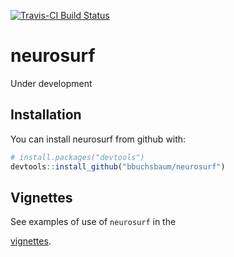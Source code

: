 
<!-- README.md is generated from README.Rmd. Please edit that file -->

[![Travis-CI Build
Status](https://travis-ci.org/bbuchsbaum/neurosurf.svg?branch=master)](https://travis-ci.org/bbuchsbaum/neurosurf)

# neurosurf

Under development

## Installation

You can install neurosurf from github with:

``` r
# install.packages("devtools")
devtools::install_github("bbuchsbaum/neurosurf")
```

## Vignettes

See examples of use of `neurosurf` in the

[vignettes](https://bbuchsbaum.github.io/neurosurf/articles/index.html).

